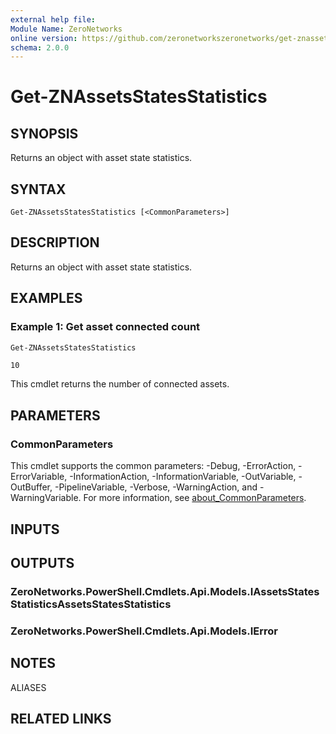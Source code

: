 ```yaml
---
external help file:
Module Name: ZeroNetworks
online version: https://github.com/zeronetworkszeronetworks/get-znassetsstatesstatistics
schema: 2.0.0
---
```


# Get-ZNAssetsStatesStatistics

## SYNOPSIS
Returns an object with asset state statistics.

## SYNTAX

```
Get-ZNAssetsStatesStatistics [<CommonParameters>]
```

## DESCRIPTION
Returns an object with asset state statistics.

## EXAMPLES

### Example 1: Get asset connected count
```powershell
Get-ZNAssetsStatesStatistics
```

```output
10
```

This cmdlet returns the number of connected assets.

## PARAMETERS

### CommonParameters
This cmdlet supports the common parameters: -Debug, -ErrorAction, -ErrorVariable, -InformationAction, -InformationVariable, -OutVariable, -OutBuffer, -PipelineVariable, -Verbose, -WarningAction, and -WarningVariable. For more information, see [about_CommonParameters](http://go.microsoft.com/fwlink/?LinkID=113216).

## INPUTS

## OUTPUTS

### ZeroNetworks.PowerShell.Cmdlets.Api.Models.IAssetsStatesStatisticsAssetsStatesStatistics

### ZeroNetworks.PowerShell.Cmdlets.Api.Models.IError

## NOTES

ALIASES

## RELATED LINKS

